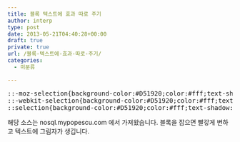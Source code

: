 ```yaml
---
title: 블록 텍스트에 효과 따로 주기
author: interp
type: post
date: 2013-05-21T04:40:28+00:00
draft: true
private: true
url: /블록-텍스트에-효과-따로-주기/
categories:
  - 미분류

---
```

<pre class="brush:css">::-moz-selection{background-color:#D51920;color:#fff;text-shadow:#000 0px 1px 0px;}
::-webkit-selection{background-color:#D51920;color:#fff;text-shadow:#000 0px 1px 0px;}
::selection{background-color:#D51920;color:#fff;text-shadow:#000 0px 1px 0px;}
</pre>

해당 소스는 nosql.mypopescu.com 에서 가져왔습니다. 블록을 잡으면 빨갛게 변하고 텍스트에 그림자가 생깁니다.